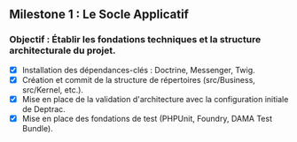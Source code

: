 ## Milestone 1 : Le Socle Applicatif
### Objectif : Établir les fondations techniques et la structure architecturale du projet.

* [x] Installation des dépendances-clés : Doctrine, Messenger, Twig.
* [x] Création et commit de la structure de répertoires (src/Business, src/Kernel, etc.).
* [x] Mise en place de la validation d'architecture avec la configuration initiale de Deptrac.
* [x] Mise en place des fondations de test (PHPUnit, Foundry, DAMA Test Bundle).
